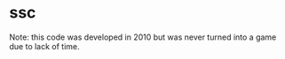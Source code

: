 ssc
===

Note: this code was developed in 2010 but was never turned into a game due to lack of time.
